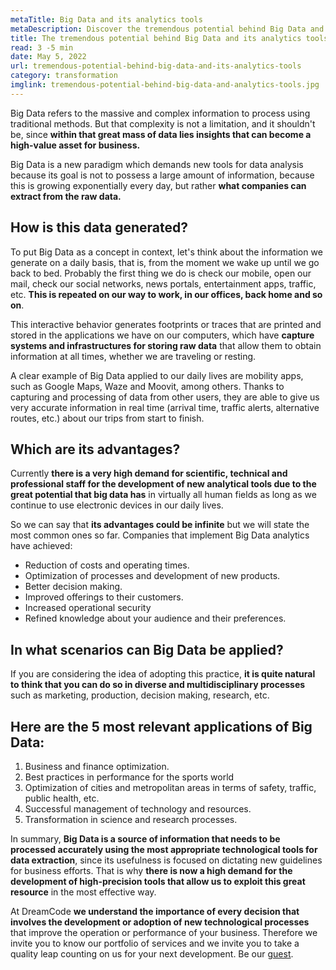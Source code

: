 ```yaml
---
metaTitle: Big Data and its analytics tools
metaDescription: Discover the tremendous potential behind Big Data and tits analytics tools.
title: The tremendous potential behind Big Data and its analytics tools.
read: 3 -5 min
date: May 5, 2022
url: tremendous-potential-behind-big-data-and-its-analytics-tools
category: transformation
imglink: tremendous-potential-behind-big-data-and-analytics-tools.jpg
---
```


Big Data refers to the massive and complex information to process using traditional methods. But that complexity is not a limitation, and it shouldn't be, since **within that great mass of data lies insights that can become a high-value asset for business.**

Big Data is a new paradigm which demands new tools for data analysis because its goal is not to possess a large amount of information, because this is growing exponentially every day, but rather **what companies can extract from the raw data.**

## How is this data generated?

To put Big Data as a concept in context, let's think about the information we generate on a daily basis, that is, from the moment we wake up until we go back to bed. Probably the first thing we do is check our mobile, open our mail, check our social networks, news portals, entertainment apps, traffic, etc. **This is repeated on our way to work, in our offices, back home and so on**.

This interactive behavior generates footprints or traces that are printed and stored in the applications we have on our computers, which have **capture systems and infrastructures for storing raw data** that allow them to obtain information at all times, whether we are traveling or resting.

A clear example of Big Data applied to our daily lives are mobility apps, such as Google Maps, Waze and Moovit, among others. Thanks to capturing and processing of data from other users, they are able to give us very accurate information in real time (arrival time, traffic alerts, alternative routes, etc.) about our trips from start to finish.

## Which are its advantages?

Currently **there is a very high demand for scientific, technical and professional staff for the development of new analytical tools due to the great potential that big data has** in virtually all human fields as long as we continue to use electronic devices in our daily lives.

So we can say that **its advantages could be infinite** but we will state the most common ones so far. Companies that implement Big Data analytics have achieved:

- Reduction of costs and operating times.
- Optimization of processes and development of new products.
- Better decision making.
- Improved offerings to their customers.
- Increased operational security
- Refined knowledge about your audience and their preferences.

## In what scenarios can Big Data be applied?

If you are considering the idea of adopting this practice, **it is quite natural to think that you can do so in diverse and multidisciplinary processes** such as marketing, production, decision making, research, etc. 

## Here are the 5 most relevant applications of Big Data:

1. Business and finance optimization.
2. Best practices in performance for the sports world
3. Optimization of cities and metropolitan areas in terms of safety, traffic, public health, etc.
4. Successful management of technology and resources.
5. Transformation in science and research processes.

In summary, **Big Data is a source of information that needs to be processed accurately using the most appropriate technological tools for data extraction**, since its usefulness is focused on dictating new guidelines for business efforts. That is why **there is now a high demand for the development of high-precision tools that allow us to exploit this great resource** in the most effective way.

At DreamCode **we understand the importance of every decision that involves the development or adoption of new technological processes** that improve the operation or performance of your business. Therefore we invite you to know our portfolio of services and we invite you to take a quality leap counting on us for your next development. Be our [guest]( https://www.dreamcodesoft.com/services).